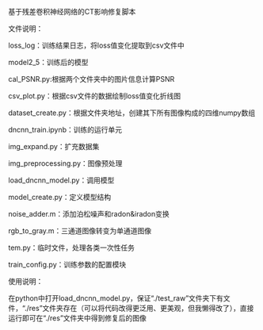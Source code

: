 基于残差卷积神经网络的CT影响修复脚本

文件说明：

loss_log：训练结果日志，将loss值变化提取到csv文件中

model2_5：训练后的模型

cal_PSNR.py:根据两个文件夹中的图片信息计算PSNR

csv_plot.py：根据csv文件的数据绘制loss值变化折线图

dataset_create.py：根据文件夹地址，创建其下所有图像构成的四维numpy数组

dncnn_train.ipynb：训练的运行单元

img_expand.py：扩充数据集

img_preprocessing.py：图像预处理

load_dncnn_model.py：调用模型

model_create.py：定义模型结构

noise_adder.m：添加泊松噪声和radon&iradon变换

rgb_to_gray.m：三通道图像转变为单通道图像

tem.py：临时文件，处理各类一次性任务

train_config.py：训练参数的配置模块


使用说明：

在python中打开load_dncnn_model.py，保证“./test_raw”文件夹下有文件，“./res”文件夹存在（可以将代码改得更泛用、更美观，但我懒得改了），直接运行即可在“./res”文件夹中得到修复后的图像
